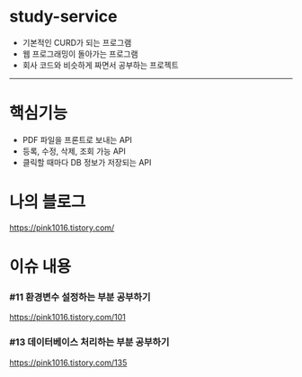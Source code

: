 # study-service
* 기본적인 CURD가 되는 프로그램
* 웹 프로그래밍이 돌아가는 프로그램
* 회사 코드와 비슷하게 짜면서 공부하는 프로젝트

---

# 핵심기능
* PDF 파일을 프론트로 보내는 API
* 등록, 수정, 삭제, 조회 가능 API
* 클릭할 때마다 DB 정보가 저장되는 API


# 나의 블로그
https://pink1016.tistory.com/

# 이슈 내용
### #11 환경변수 설정하는 부분 공부하기 
https://pink1016.tistory.com/101

### #13 데이터베이스 처리하는 부분 공부하기
https://pink1016.tistory.com/135
